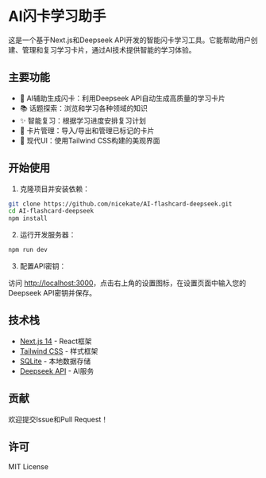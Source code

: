 # AI闪卡学习助手

这是一个基于Next.js和Deepseek API开发的智能闪卡学习工具。它能帮助用户创建、管理和复习学习卡片，通过AI技术提供智能的学习体验。

## 主要功能

- 🤖 AI辅助生成闪卡：利用Deepseek API自动生成高质量的学习卡片
- 📚 话题探索：浏览和学习各种领域的知识
- ✨ 智能复习：根据学习进度安排复习计划
- 📝 卡片管理：导入/导出和管理已标记的卡片
- 🎨 现代UI：使用Tailwind CSS构建的美观界面

## 开始使用

1. 克隆项目并安装依赖：

```bash
git clone https://github.com/nicekate/AI-flashcard-deepseek.git
cd AI-flashcard-deepseek
npm install
```

2. 运行开发服务器：

```bash
npm run dev
```

3. 配置API密钥：

访问 [http://localhost:3000](http://localhost:3000)，点击右上角的设置图标，在设置页面中输入您的Deepseek API密钥并保存。

## 技术栈

- [Next.js 14](https://nextjs.org/) - React框架
- [Tailwind CSS](https://tailwindcss.com/) - 样式框架
- [SQLite](https://www.sqlite.org/) - 本地数据存储
- [Deepseek API](https://www.deepseek.com/) - AI服务

## 贡献

欢迎提交Issue和Pull Request！

## 许可

MIT License
